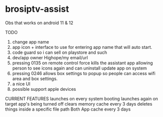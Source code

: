 # brosiptv-assist
Obs that works on android 11 & 12




TODO
1. change app name
2. app icon + interface to use for entering app name  that will auto start.  
3. code guard so i can sell on playstore and such
4. dev/app owner Highope/my email/url
5. pressing 0135 on remote control force kills the assistant app allowing person to see icons again and can uninstall update app on system 
6. pressing 0246  allows box settings to popup so people can access wifi area and box settings. 
7. a nice UI
8. possible support apple devices
   
CURRENT FEATURES
launches on every system booting
launches again on target app's being turned off
clears memory cache every 3 days
deletes things inside a specific file path
Both App cache every 3 days 
